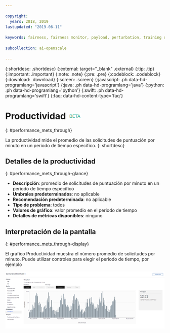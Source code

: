 ```yaml
---

copyright:
  years: 2018, 2019
lastupdated: "2019-06-11"

keywords: fairness, fairness monitor, payload, perturbation, training data, performance, throughput

subcollection: ai-openscale

---
```


{:shortdesc: .shortdesc}
{:external: target="_blank" .external}
{:tip: .tip}
{:important: .important}
{:note: .note}
{:pre: .pre}
{:codeblock: .codeblock}
{:download: .download}
{:screen: .screen}
{:javascript: .ph data-hd-programlang='javascript'}
{:java: .ph data-hd-programlang='java'}
{:python: .ph data-hd-programlang='python'}
{:swift: .ph data-hd-programlang='swift'}
{:faq: data-hd-content-type='faq'}

# Productividad ![etiqueta beta](images/beta.png)
{: #performance_mets_through}

La productividad mide el promedio de las solicitudes de puntuación por minuto en un periodo de tiempo específico.
{: shortdesc}

## Detalles de la productividad
{: #performance_mets_through-glance}

- **Descripción**: promedio de solicitudes de puntuación por minuto en un periodo de tiempo específico
- **Umbrales predeterminados**: no aplicable
- **Recomendación predeterminada**: no aplicable
- **Tipo de problema**: todos
- **Valores de gráfico**: valor promedio en el periodo de tiempo
- **Detalles de métricas disponibles**: ninguno

## Interpretación de la pantalla
{: #performance_mets_through-display}

El gráfico Productividad muestra el número promedio de solicitudes por minuto. Puede utilizar controles para elegir el periodo de tiempo, por ejemplo 

![Gráfico de rendimiento](images/performance_metrics_001.png)
